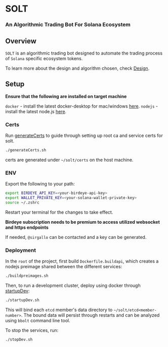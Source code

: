 # SOLT

### An Algorithmic Trading Bot For Solana Ecosystem


## Overview

`SOLT` is an algorithmic trading bot designed to automate the trading process of `Solana` specific ecosystem tokens.

To learn more about the design and algorithm chosen, check [Design](./docs/Design.md).


## Setup

**Ensure that the following are installed on target machine**

`docker` - install the latest docker-desktop for mac/windows [here](https://www.docker.com/products/docker-desktop/).
`nodejs` - install the latest node.js [here](https://nodejs.org/en).


### Certs

Run [generateCerts](./generateCerts.sh) to guide through setting up root ca and service certs for solt.
```bash
./generateCerts.sh
```

certs are generated under `~/solt/certs` on the host machine.


### ENV

Export the following to your path:
```bash
export BIRDEYE_API_KEY=<your-birdeye-api-key>
export WALLET_PRIVATE_KEY=<your-solana-wallet-private-key>
source ~/.zshrc
```

Restart your terminal for the changes to take effect.

**Birdeye subscription needs to be premium to access utilized websocket and https endpoints**

If needed, `@sirgallo` can be contacted and a key can be generated.


### Deployment

In the `root` of the project, first build `Dockerfile.buildapi`, which creates a nodejs preimage shared between the different services:
```bash
./buildpreimages.sh
```

Then, to run a development cluster, deploy using docker through [startupDev](./startupDev.sh):
```bash
./startupDev.sh
```

This will bind each `etcd` member's data directory to `~/solt/etcd<member-number>`. The bound data will persist through restarts and can be analyzed using `bbolt` command line tool.

To stop the services, run:
```bash
./stopDev.sh
```